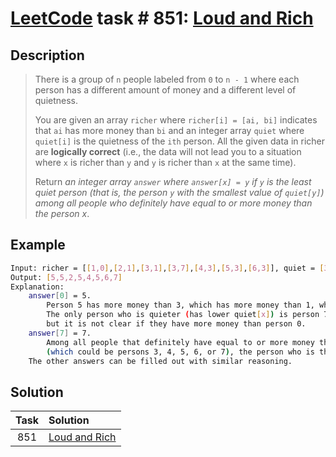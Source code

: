 # [LeetCode][leetcode] task # 851: [Loud and Rich][task]

Description
-----------

> There is a group of `n` people labeled from `0` to `n - 1` where
> each person has a different amount of money and a different level of quietness.
> 
> You are given an array `richer` where `richer[i] = [ai, bi]` indicates
> that `ai` has more money than `bi` and
> an integer array `quiet` where `quiet[i]` is the quietness of the `ith` person.
> All the given data in richer are **logically correct**
> (i.e., the data will not lead you to a situation where
> `x` is richer than `y` and `y` is richer than `x` at the same time).
> 
> Return _an integer array `answer` where `answer[x] = y` if `y` is the least quiet person
> (that is, the person `y` with the smallest value of `quiet[y]`)
> among all people who definitely have equal to or more money than the person x_.

 Example
-------

```sh
Input: richer = [[1,0],[2,1],[3,1],[3,7],[4,3],[5,3],[6,3]], quiet = [3,2,5,4,6,1,7,0]
Output: [5,5,2,5,4,5,6,7]
Explanation: 
    answer[0] = 5.
        Person 5 has more money than 3, which has more money than 1, which has more money than 0.
        The only person who is quieter (has lower quiet[x]) is person 7,
        but it is not clear if they have more money than person 0.
    answer[7] = 7.
        Among all people that definitely have equal to or more money than person 7
        (which could be persons 3, 4, 5, 6, or 7), the person who is the quietest (has lower quiet[x]) is person 7.
    The other answers can be filled out with similar reasoning.
```

Solution
--------

| Task | Solution                  |
|:----:|:--------------------------|
| 851  | [Loud and Rich][solution] |


[leetcode]: <http://leetcode.com/>
[task]: <https://leetcode.com/problems/find-eventual-safe-states/>
[solution]: <https://github.com/wellaxis/praxis-leetcode/blob/main/src/main/java/com/witalis/praxis/leetcode/task/h9/p851/option/Practice.java>
